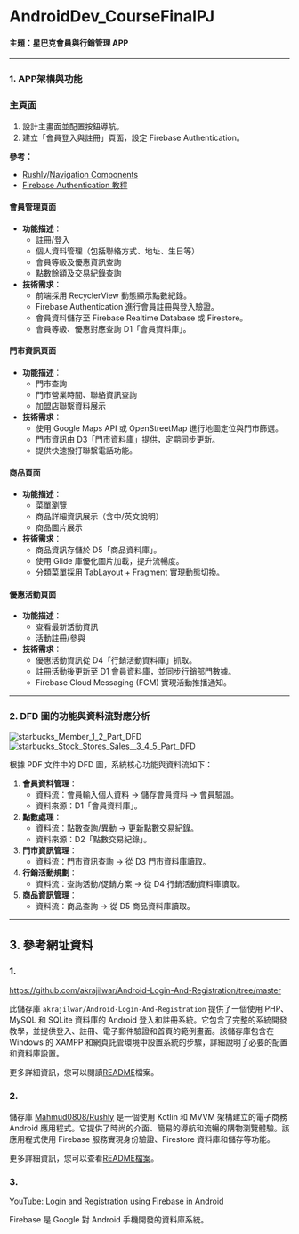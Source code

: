 # AndroidDev_CourseFinalPJ

#### 主題：星巴克會員與行銷管理 APP

---

### **1. APP架構與功能**

### 主頁面
1. 設計主畫面並配置按鈕導航。
2. 建立「會員登入與註冊」頁面，設定 Firebase Authentication。

**參考：**

- [Rushly/Navigation Components](https://github.com/Mahmud0808/Rushly)
- [Firebase Authentication 教程](https://www.youtube.com/watch?v=QAKq8UBv4GI&t=9s&ab_channel=CodesEasy&loop=0)

#### **會員管理頁面**
- **功能描述**：
  - 註冊/登入
  - 個人資料管理（包括聯絡方式、地址、生日等）
  - 會員等級及優惠資訊查詢
  - 點數餘額及交易紀錄查詢
- **技術需求**：
  - 前端採用 RecyclerView 動態顯示點數紀錄。
  - Firebase Authentication 進行會員註冊與登入驗證。
  - 會員資料儲存至 Firebase Realtime Database 或 Firestore。
  - 會員等級、優惠對應查詢 D1「會員資料庫」。

#### **門市資訊頁面**
- **功能描述**：
  - 門市查詢
  - 門市營業時間、聯絡資訊查詢
  - 加盟店聯繫資料展示
- **技術需求**：
  - 使用 Google Maps API 或 OpenStreetMap 進行地圖定位與門市篩選。
  - 門市資訊由 D3「門市資料庫」提供，定期同步更新。
  - 提供快速撥打聯繫電話功能。

#### **商品頁面**
- **功能描述**：
  - 菜單瀏覽
  - 商品詳細資訊展示（含中/英文說明）
  - 商品圖片展示
- **技術需求**：
  - 商品資訊存儲於 D5「商品資料庫」。
  - 使用 Glide 庫優化圖片加載，提升流暢度。
  - 分類菜單採用 TabLayout + Fragment 實現動態切換。

#### **優惠活動頁面**
- **功能描述**：
  - 查看最新活動資訊
  - 活動註冊/參與
- **技術需求**：
  - 優惠活動資訊從 D4「行銷活動資料庫」抓取。
  - 註冊活動後更新至 D1 會員資料庫，並同步行銷部門數據。
  - Firebase Cloud Messaging (FCM) 實現活動推播通知。

---

### **2. DFD 圖的功能與資料流對應分析**
![starbucks_Member_1_2_Part_DFD](https://github.com/user-attachments/assets/6bc09216-cbec-42a9-b863-b1f67d011fa7)
![starbucks_Stock_Stores_Sales__3_4_5_Part_DFD](https://github.com/user-attachments/assets/e4f51813-fedc-4c72-a365-f6a390f7ff6e)

根據 PDF 文件中的 DFD 圖，系統核心功能與資料流如下：
1. **會員資料管理**：
   - 資料流：會員輸入個人資料 → 儲存會員資料 → 會員驗證。
   - 資料來源：D1「會員資料庫」。
2. **點數處理**：
   - 資料流：點數查詢/異動 → 更新點數交易紀錄。
   - 資料來源：D2「點數交易紀錄」。
3. **門市資訊管理**：
   - 資料流：門市資訊查詢 → 從 D3 門市資料庫讀取。
4. **行銷活動規劃**：
   - 資料流：查詢活動/促銷方案 → 從 D4 行銷活動資料庫讀取。
5. **商品資訊管理**：
   - 資料流：商品查詢 → 從 D5 商品資料庫讀取。
---
## 3. 參考網址資料
### 1.

https://github.com/akrajilwar/Android-Login-And-Registration/tree/master

此儲存庫 `akrajilwar/Android-Login-And-Registration` 提供了一個使用 PHP、MySQL 和 SQLite 資料庫的 Android 登入和註冊系統。它包含了完整的系統開發教學，並提供登入、註冊、電子郵件驗證和首頁的範例畫面。該儲存庫包含在 Windows 的 XAMPP 和網頁託管環境中設置系統的步驟，詳細說明了必要的配置和資料庫設置。

更多詳細資訊，您可以閱讀[README](https://github.com/akrajilwar/Android-Login-And-Registration/blob/65457e7f4e372518f7520f088078ca351ce98664/README.md)檔案。

### 2.

儲存庫 [Mahmud0808/Rushly](https://github.com/Mahmud0808/Rushly) 是一個使用 Kotlin 和 MVVM 架構建立的電子商務 Android 應用程式。它提供了時尚的介面、簡易的導航和流暢的購物瀏覽體驗。該應用程式使用 Firebase 服務實現身份驗證、Firestore 資料庫和儲存等功能。

更多詳細資訊，您可以查看[README檔案](https://github.com/Mahmud0808/Rushly/blob/9afb8afc12e6443f2499c19014afaeff79a7c292/README.md)。

### 3.

[YouTube: Login and Registration using Firebase in Android](https://www.youtube.com/watch?v=QAKq8UBv4GI&t=9s&ab_channel=CodesEasy&loop=0)

Firebase 是 Google 對 Android 手機開發的資料庫系統。